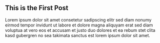 <?juberblog
    Description: This is the first post.
    Keywords: first, post
?>

## This is the First Post

Lorem ipsum dolor sit amet consetetur sadipscing elitr sed diam nonumy eirmod tempor invidunt
ut labore et dolore magna aliquyam erat sed diam voluptua at vero eos et accusam et justo duo
dolores et ea rebum stet clita kasd gubergren no sea takimata sanctus est lorem ipsum dolor sit
amet.

